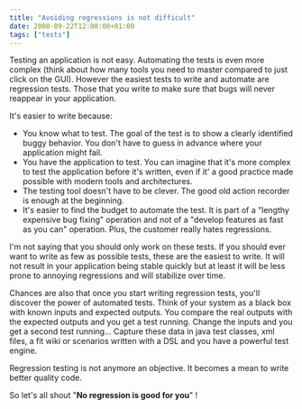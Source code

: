 ```yaml
---
title: "Avoiding regressions is not difficult"
date: 2008-09-22T12:00:00+01:00
tags: ["tests"]
---
```


Testing an application is not easy. Automating the tests is even more complex (think about how many tools you need to master compared to just click on the GUI). However the easiest tests to write and automate are regression tests. Those that you write to make sure that bugs will never reappear in your application.

It's easier to write because:

 + You know what to test. The goal of the test is to show a clearly identified buggy behavior. You don't have to guess in advance where your application might fail.
 + You have the application to test. You can imagine that it's more complex to test the application before it's written, even if it' a good practice made possible with modern tools and architectures.
 + The testing tool doesn't have to be clever. The good old action recorder is enough at the beginning.
 + It's easier to find the budget to automate the test. It is part of a "lengthy expensive bug fixing" operation and not of a "develop features as fast as you can" operation. Plus, the customer really hates regressions.

I'm not saying that you should only work on these tests. If you should ever want to write as few as possible tests, these are the easiest to write. It will not result in your application being stable quickly but at least it will be less prone to annoying regressions and will stabilize over time.

Chances are also that once you start writing regression tests, you'll discover the power of automated tests. Think of your system as a black box with known inputs and expected outputs. You compare the real outputs with the expected outputs and you get a test running. Change the inputs and you get a second test running... Capture these data in java test classes, xml files, a fit wiki or scenarios written with a DSL and you have a powerful test engine.

Regression testing is not anymore an objective. It becomes a mean to write better quality code.

So let's all shout "<strong>No regression is good for you</strong>" !
